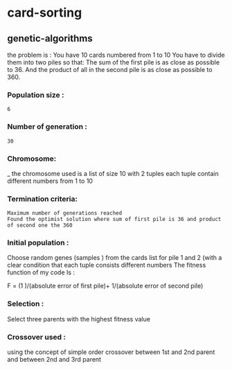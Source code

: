 # card-sorting 
## genetic-algorithms
the problem is : 
	You have 10 cards numbered from 1 to 10
	You have to divide them into two piles so that:
	The sum of the first pile is as close as possible to 36.
	And the product of all in the second pile is as close as possible to 360.
### Population size : 
	6 
### Number of generation :
	30
### Chromosome:
_ the chromosome used is a list of size 10  with 2 tuples each tuple contain different numbers from 1 to 10 

### Termination criteria:
	Maximum number of generations reached 
	Found the optimist solution where sum of first pile is 36 and product of second one the 360

### Initial population :
Choose random genes (samples ) from the cards list for pile 1 and 2 (with a clear condition that each tuple consists different numbers 
The fitness function of my code Is : 

F =  (1 )/(absolute error of first pile)+  1/(absolute error of second pile)  

### Selection :
Select three parents with the highest fitness value  
### Crossover used : 
using the concept of simple order crossover between 1st and 2nd parent and between 2nd and 3rd parent
